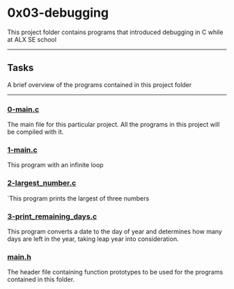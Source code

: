 # 0x03-debugging

This project folder contains programs that introduced debugging in C while at ALX SE school

----

## Tasks

A brief overview of the programs contained in this project folder

----

### [0-main.c](https://github.com/JohnIanOngayi/alx-low_level_programming/blob/master/0x03-debugging/0-main.c)

The main file for this particular project. All the programs in this project will be compiled with it.

### [1-main.c](https://github.com/JohnIanOngayi/alx-low_level_programming/blob/master/0x03-debugging/1-main.c)

This program with an infinite loop

### [2-largest_number.c](https://github.com/JohnIanOngayi/alx-low_level_programming/blob/master/0x03-debugging/2-largest_number.c)

`This program prints the largest of three numbers

### [3-print_remaining_days.c](https://github.com/JohnIanOngayi/alx-low_level_programming/blob/master/0x03-debugging/3-print_remaining_days.c)

This program converts a date to the day of year and determines how many days are left in the year, taking leap year into consideration.

### [main.h](https://github.com/JohnIanOngayi/alx-low_level_programming/blob/master/0x03-debugging/main.h)

The header file containing function prototypes to be used for the programs contained in this folder.

